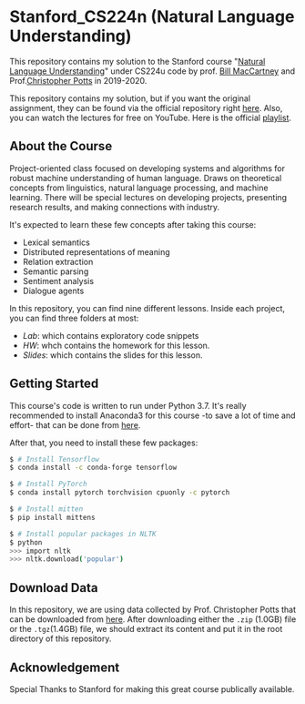 # Stanford_CS224n (Natural Language Understanding)

This repository contains my solution to the Stanford course "[Natural Language Understanding](http://web.stanford.edu/class/cs224u/)" under CS224u code by prof. [Bill MacCartney](http://nlp.stanford.edu/~wcmac/) and Prof.[Christopher Potts](http://web.stanford.edu/~cgpotts/) in 2019-2020.

This repository contains my solution, but if you want the original assignment, they can be found via the official repository right [here](https://github.com/cgpotts/cs224u/). Also, you can watch the lectures for free on YouTube. Here is the official [playlist](https://www.youtube.com/playlist?list=PLoROMvodv4rObpMCir6rNNUlFAn56Js20).


## About the Course

Project-oriented class focused on developing systems and algorithms for robust machine understanding of human language. Draws on theoretical concepts from linguistics, natural language processing, and machine learning. There will be special lectures on developing projects, presenting research results, and making connections with industry.

It's expected to learn these few concepts after taking this course:

- Lexical semantics
- Distributed representations of meaning
- Relation extraction
- Semantic parsing
- Sentiment analysis
- Dialogue agents

In this repository, you can find nine different lessons. Inside each project, you can find three folders at most:
 
 - *Lab*: which contains exploratory code snippets
 - *HW*: whch contains the homework for this lesson.
 - *Slides*: which contains the slides for this lesson.
 

## Getting Started

This course's code is written to run under Python 3.7. It's really recommended to install Anaconda3 for this course -to save a lot of time and effort- that can be done from [here](https://www.anaconda.com/distribution/).

After that, you need to install these few packages:
```bash
$ # Install Tensorflow
$ conda install -c conda-forge tensorflow

$ # Install PyTorch
$ conda install pytorch torchvision cpuonly -c pytorch

$ # Install mitten
$ pip install mittens

$ # Install popular packages in NLTK
$ python
>>> import nltk
>>> nltk.download('popular')
```

## Download Data

In this repository, we are using data collected by Prof. Christopher Potts that can be downloaded from [here](https://web.stanford.edu/class/cs224u/data/data.tgz). After downloading either the `.zip` (1.0GB) file or the `.tgz`(1.4GB) file, we should extract its content and put it in the root directory of this repository.

## Acknowledgement

Special Thanks to Stanford for making this great course publically available.

